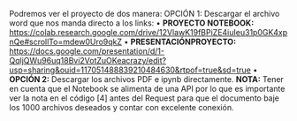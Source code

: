 Podremos ver el proyecto de dos manera: OPCIÓN 1: Descargar el archivo word que nos manda directo a los links: 
• **PROYECTO NOTEBOOK:** https://colab.research.google.com/drive/12VlawK19fBPiZE4iuIeu31p0GK4xpnQe#scrollTo=mdew0Uro9qkZ
• **PRESENTACIÓNPROYECTO:** https://docs.google.com/presentation/d/1-QqljQWu96uq18Bvi2VotZuOKeacrazy/edit?usp=sharing&ouid=117051488839210484630&rtpof=true&sd=true
• **OPCIÓN 2:** Descargar los archivos PDF e ipynb directamente. 
**NOTA:** Tener en cuenta que el Notebook se alimenta de una API por lo que es importante ver la nota en el código [4] antes del Request para que el documento baje los 1000 archivos deseados y contar con excelente conexión.
